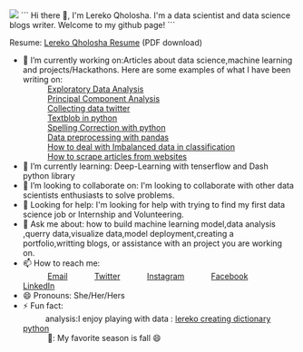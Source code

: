 <img src="https://images.unsplash.com/photo-1528413538163-0e0d91129480?ixid=MnwxMjA3fDB8MHxzZWFyY2h8NDZ8fGFuYWx5c3R8ZW58MHx8MHx8&ixlib=rb-1.2.1&auto=format&fit=crop&w=500&q=60"/>
```
Hi there 👋, I'm Lereko Qholosha. I'm a data scientist and data science blogs writer. Welcome to my github page!
```<br>

Resume:  [Lereko Qholosha Resume](https://drive.google.com/file/d/1HGb_3A0BOWniEOEXmf9VmDu_oYcL6MLZ/view?usp=sharing) (PDF download)


<!-- **lerekoqholosha/lerekoqholosha** is a ✨ _special_ ✨ repository because its `README.md` (this file) appears on your GitHub profile.-->

<!-- Here are some ideas to get you started:-->

- 🔭 I’m currently working on:Articles about data science,machine learning and projects/Hackathons. Here are some examples of what I have been writing on: <br>
&nbsp;&nbsp;&nbsp;&nbsp;&nbsp;&nbsp;&nbsp;&nbsp;&nbsp;&nbsp; [Exploratory Data Analysis](https://lerekoqholosha9.medium.com/exploratory-data-analysis-using-python-functions-67faf725f08)<br>
&nbsp;&nbsp;&nbsp;&nbsp;&nbsp;&nbsp;&nbsp;&nbsp;&nbsp;&nbsp; [Principal Component Analysis](https://lerekoqholosha9.medium.com/principal-component-analysis-pca-part1-47fa40800d1e)<br>
&nbsp;&nbsp;&nbsp;&nbsp;&nbsp;&nbsp;&nbsp;&nbsp;&nbsp;&nbsp; [Collecting data twitter](https://lerekoqholosha9.medium.com/how-to-extract-twitter-data-using-twitter-api-8ce20b2f3815)<br>
&nbsp;&nbsp;&nbsp;&nbsp;&nbsp;&nbsp;&nbsp;&nbsp;&nbsp;&nbsp; [Textblob in python](https://lerekoqholosha9.medium.com/textblob-in-python-c4f60038a65a)<br>
&nbsp;&nbsp;&nbsp;&nbsp;&nbsp;&nbsp;&nbsp;&nbsp;&nbsp;&nbsp; [Spelling Correction with python](https://lerekoqholosha9.medium.com/spelling-correction-with-python-67975fcc24db)<br>
&nbsp;&nbsp;&nbsp;&nbsp;&nbsp;&nbsp;&nbsp;&nbsp;&nbsp;&nbsp; [Data preprocessing with pandas](https://lerekoqholosha9.medium.com/data-preprocessing-with-pandas-23728a06cec5)<br>
&nbsp;&nbsp;&nbsp;&nbsp;&nbsp;&nbsp;&nbsp;&nbsp;&nbsp;&nbsp; [How to deal with Imbalanced data in classification](https://lerekoqholosha9.medium.com/random-oversampling-and-undersampling-for-imbalanced-classification-a4aad406fd72)<br>
&nbsp;&nbsp;&nbsp;&nbsp;&nbsp;&nbsp;&nbsp;&nbsp;&nbsp;&nbsp; [How to scrape articles from websites](https://lerekoqholosha9.medium.com/how-to-scrape-articles-from-website-74d27ed515c9)<br>
- 🌱 I’m currently learning: Deep-Learning with tenserflow and Dash python library<br>
- 👯 I’m looking to collaborate on: I'm looking to collaborate with other data scientists enthusiasts to solve problems.
- 🤔 Looking for help: I'm looking for help with trying to find my first data science job or Internship and Volunteering.<br>
- 💬 Ask me about: how to build machine learning model,data analysis ,querry data,visualize data,model deployment,creating a portfolio,writting blogs, or assistance with an project you are working on. <br>
- 📫 How to reach me: <br>
&nbsp;&nbsp;&nbsp;&nbsp;&nbsp;&nbsp;&nbsp;&nbsp;&nbsp;&nbsp; [Email](lerekoqholosha9@gmail.com)
&nbsp;&nbsp;&nbsp;&nbsp;&nbsp;&nbsp;&nbsp;&nbsp;&nbsp;&nbsp; [Twitter](https://twitter.com/LerekoQholosha)
&nbsp;&nbsp;&nbsp;&nbsp;&nbsp;&nbsp;&nbsp;&nbsp;&nbsp;&nbsp; [Instagram](https://www.instagram.com/lerekoqholosha/)
&nbsp;&nbsp;&nbsp;&nbsp;&nbsp;&nbsp;&nbsp;&nbsp;&nbsp;&nbsp; [Facebook](https://www.facebook.com/lereko.qholosha.50)
&nbsp;&nbsp;&nbsp;&nbsp;&nbsp;&nbsp;&nbsp;&nbsp;&nbsp;&nbsp; [LinkedIn](https://www.linkedin.com/in/lereko-qholosha-7b22831b4/)
- 😄 Pronouns: She/Her/Hers <br>
- ⚡ Fun fact:<br>
&nbsp;&nbsp;&nbsp;&nbsp;&nbsp;&nbsp;&nbsp;&nbsp;&nbsp;&nbsp;analysis:I enjoy playing with data : [lereko creating dictionary python](https://youtu.be/46Hjxefaj9U)<br>
&nbsp;&nbsp;&nbsp;&nbsp;&nbsp;&nbsp;&nbsp;&nbsp;&nbsp;&nbsp; 🍂: My favorite season is fall :smile: <br>


